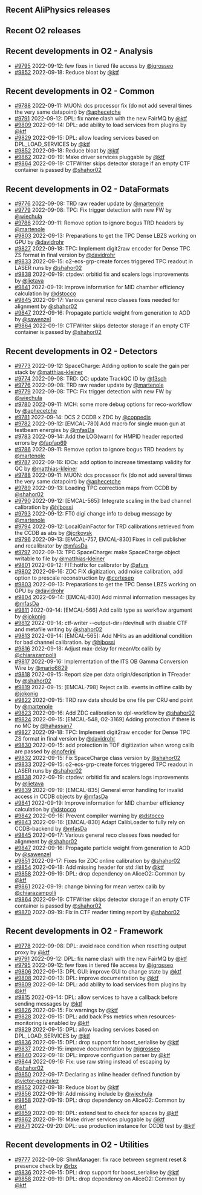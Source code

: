 ## Recent AliPhysics releases
## Recent O2 releases
## Recent developments in O2 - Analysis
- [\#9795](https://github.com/AliceO2Group/AliceO2/pull/9795) 2022-09-12: few fixes in tiered file access by [@jgrosseo](https://github.com/jgrosseo)
- [\#9852](https://github.com/AliceO2Group/AliceO2/pull/9852) 2022-09-18: Reduce bloat by [@ktf](https://github.com/ktf)
## Recent developments in O2 - Common
- [\#9788](https://github.com/AliceO2Group/AliceO2/pull/9788) 2022-09-11: MUON: dcs processor fix (do not add several times the very same datapoint) by [@aphecetche](https://github.com/aphecetche)
- [\#9791](https://github.com/AliceO2Group/AliceO2/pull/9791) 2022-09-12: DPL: fix name clash with the new FairMQ by [@ktf](https://github.com/ktf)
- [\#9809](https://github.com/AliceO2Group/AliceO2/pull/9809) 2022-09-14: DPL: add ability to load services from plugins by [@ktf](https://github.com/ktf)
- [\#9829](https://github.com/AliceO2Group/AliceO2/pull/9829) 2022-09-15: DPL: allow loading services based on DPL_LOAD_SERVICES by [@ktf](https://github.com/ktf)
- [\#9852](https://github.com/AliceO2Group/AliceO2/pull/9852) 2022-09-18: Reduce bloat by [@ktf](https://github.com/ktf)
- [\#9862](https://github.com/AliceO2Group/AliceO2/pull/9862) 2022-09-19: Make driver services pluggable by [@ktf](https://github.com/ktf)
- [\#9864](https://github.com/AliceO2Group/AliceO2/pull/9864) 2022-09-19: CTFWriter skips detector storage if an empty CTF container is passed by [@shahor02](https://github.com/shahor02)
## Recent developments in O2 - DataFormats
- [\#9776](https://github.com/AliceO2Group/AliceO2/pull/9776) 2022-09-08: TRD raw reader update by [@martenole](https://github.com/martenole)
- [\#9779](https://github.com/AliceO2Group/AliceO2/pull/9779) 2022-09-08: TPC: Fix trigger detection with new FW by [@wiechula](https://github.com/wiechula)
- [\#9786](https://github.com/AliceO2Group/AliceO2/pull/9786) 2022-09-11: Remove option to ignore bogus TRD headers by [@martenole](https://github.com/martenole)
- [\#9803](https://github.com/AliceO2Group/AliceO2/pull/9803) 2022-09-13: Preparations to get the TPC Dense LBZS working on GPU by [@davidrohr](https://github.com/davidrohr)
- [\#9827](https://github.com/AliceO2Group/AliceO2/pull/9827) 2022-09-18: TPC: Implement digit2raw encoder for Dense TPC ZS format in final version by [@davidrohr](https://github.com/davidrohr)
- [\#9833](https://github.com/AliceO2Group/AliceO2/pull/9833) 2022-09-15: o2-ecs-grp-create forces triggered TPC readout in LASER runs by [@shahor02](https://github.com/shahor02)
- [\#9838](https://github.com/AliceO2Group/AliceO2/pull/9838) 2022-09-19: ctpdev: orbitid fix and scalers logs improvements by [@lietava](https://github.com/lietava)
- [\#9841](https://github.com/AliceO2Group/AliceO2/pull/9841) 2022-09-19: Improve information for MID chamber efficiency calculation by [@dstocco](https://github.com/dstocco)
- [\#9845](https://github.com/AliceO2Group/AliceO2/pull/9845) 2022-09-17: Various general reco classes fixes needed for alignment by [@shahor02](https://github.com/shahor02)
- [\#9847](https://github.com/AliceO2Group/AliceO2/pull/9847) 2022-09-16: Propagate particle weight from generation to AOD by [@sawenzel](https://github.com/sawenzel)
- [\#9864](https://github.com/AliceO2Group/AliceO2/pull/9864) 2022-09-19: CTFWriter skips detector storage if an empty CTF container is passed by [@shahor02](https://github.com/shahor02)
## Recent developments in O2 - Detectors
- [\#9773](https://github.com/AliceO2Group/AliceO2/pull/9773) 2022-09-12: SpaceCharge: Adding option to scale the gain per stack by [@matthias-kleiner](https://github.com/matthias-kleiner)
- [\#9774](https://github.com/AliceO2Group/AliceO2/pull/9774) 2022-09-08: TRD: QC: update TrackQC ID by [@f3sch](https://github.com/f3sch)
- [\#9776](https://github.com/AliceO2Group/AliceO2/pull/9776) 2022-09-08: TRD raw reader update by [@martenole](https://github.com/martenole)
- [\#9779](https://github.com/AliceO2Group/AliceO2/pull/9779) 2022-09-08: TPC: Fix trigger detection with new FW by [@wiechula](https://github.com/wiechula)
- [\#9780](https://github.com/AliceO2Group/AliceO2/pull/9780) 2022-09-11: MCH: some more debug options for reco-workflow by [@aphecetche](https://github.com/aphecetche)
- [\#9781](https://github.com/AliceO2Group/AliceO2/pull/9781) 2022-09-14: DCS 2 CCDB x ZDC by [@coppedis](https://github.com/coppedis)
- [\#9782](https://github.com/AliceO2Group/AliceO2/pull/9782) 2022-09-12: [EMCAL-780] Add macro for single muon gun at testbeam energies by [@mfasDa](https://github.com/mfasDa)
- [\#9783](https://github.com/AliceO2Group/AliceO2/pull/9783) 2022-09-14: Add the LOG(warn) for HMPID header reported errors by [@fapfap69](https://github.com/fapfap69)
- [\#9786](https://github.com/AliceO2Group/AliceO2/pull/9786) 2022-09-11: Remove option to ignore bogus TRD headers by [@martenole](https://github.com/martenole)
- [\#9787](https://github.com/AliceO2Group/AliceO2/pull/9787) 2022-09-16: IDCs: add option to increase timestamp validity for QC by [@matthias-kleiner](https://github.com/matthias-kleiner)
- [\#9788](https://github.com/AliceO2Group/AliceO2/pull/9788) 2022-09-11: MUON: dcs processor fix (do not add several times the very same datapoint) by [@aphecetche](https://github.com/aphecetche)
- [\#9789](https://github.com/AliceO2Group/AliceO2/pull/9789) 2022-09-13: Loading TPC correction maps from CCDB by [@shahor02](https://github.com/shahor02)
- [\#9790](https://github.com/AliceO2Group/AliceO2/pull/9790) 2022-09-12: [EMCAL-565]: Integrate scaling in the bad channel calibration by [@hjbossi](https://github.com/hjbossi)
- [\#9793](https://github.com/AliceO2Group/AliceO2/pull/9793) 2022-09-12: FT0 digi change info to debug message by [@martenole](https://github.com/martenole)
- [\#9794](https://github.com/AliceO2Group/AliceO2/pull/9794) 2022-09-12: LocalGainFactor for TRD calibrations retrieved from the CCDB as abs by [@jcrkovsk](https://github.com/jcrkovsk)
- [\#9796](https://github.com/AliceO2Group/AliceO2/pull/9796) 2022-09-13: [EMCAL-757, EMCAL-830] Fixes in cell publisher and recalibrator by [@mfasDa](https://github.com/mfasDa)
- [\#9797](https://github.com/AliceO2Group/AliceO2/pull/9797) 2022-09-13: TPC SpaceCharge: make SpaceCharge object writable to file by [@matthias-kleiner](https://github.com/matthias-kleiner)
- [\#9801](https://github.com/AliceO2Group/AliceO2/pull/9801) 2022-09-12: FIT:hotfix for calibrator by [@afurs](https://github.com/afurs)
- [\#9802](https://github.com/AliceO2Group/AliceO2/pull/9802) 2022-09-16: ZDC FIX digitization, add noise calibration, add option to prescale reconstruction by [@cortesep](https://github.com/cortesep)
- [\#9803](https://github.com/AliceO2Group/AliceO2/pull/9803) 2022-09-13: Preparations to get the TPC Dense LBZS working on GPU by [@davidrohr](https://github.com/davidrohr)
- [\#9804](https://github.com/AliceO2Group/AliceO2/pull/9804) 2022-09-14: [EMCAL-830] Add minmal information messages by [@mfasDa](https://github.com/mfasDa)
- [\#9811](https://github.com/AliceO2Group/AliceO2/pull/9811) 2022-09-14: [EMCAL-566] Add calib type as workflow argument by [@jokonig](https://github.com/jokonig)
- [\#9812](https://github.com/AliceO2Group/AliceO2/pull/9812) 2022-09-14: ctf-writer --output-dir=/dev/null with disable CTF and metafile writing by [@shahor02](https://github.com/shahor02)
- [\#9813](https://github.com/AliceO2Group/AliceO2/pull/9813) 2022-09-14: [EMCAL-565]: Add NHits as an additional condition for bad channel calibration. by [@hjbossi](https://github.com/hjbossi)
- [\#9816](https://github.com/AliceO2Group/AliceO2/pull/9816) 2022-09-18: Adjust max-delay for meanVtx calib by [@chiarazampolli](https://github.com/chiarazampolli)
- [\#9817](https://github.com/AliceO2Group/AliceO2/pull/9817) 2022-09-16: Implementation of the ITS OB Gamma Conversion Wire by [@mario6829](https://github.com/mario6829)
- [\#9818](https://github.com/AliceO2Group/AliceO2/pull/9818) 2022-09-15: Report size per data origin/description in TFreader by [@shahor02](https://github.com/shahor02)
- [\#9819](https://github.com/AliceO2Group/AliceO2/pull/9819) 2022-09-15: [EMCAL-798] Reject calib. events in offline calib by [@jokonig](https://github.com/jokonig)
- [\#9822](https://github.com/AliceO2Group/AliceO2/pull/9822) 2022-09-15: TRD raw data should be one file per CRU end point by [@martenole](https://github.com/martenole)
- [\#9823](https://github.com/AliceO2Group/AliceO2/pull/9823) 2022-09-16: Add ZDC calibration to dpl-workflow by [@shahor02](https://github.com/shahor02)
- [\#9824](https://github.com/AliceO2Group/AliceO2/pull/9824) 2022-09-15: [EMCAL-548, O2-3169] Adding protection if there is no MC by [@hahassan7](https://github.com/hahassan7)
- [\#9827](https://github.com/AliceO2Group/AliceO2/pull/9827) 2022-09-18: TPC: Implement digit2raw encoder for Dense TPC ZS format in final version by [@davidrohr](https://github.com/davidrohr)
- [\#9830](https://github.com/AliceO2Group/AliceO2/pull/9830) 2022-09-15: add protection in TOF digitization when wrong calib are passed by [@noferini](https://github.com/noferini)
- [\#9832](https://github.com/AliceO2Group/AliceO2/pull/9832) 2022-09-15: Fix SpaceCharge class version by [@shahor02](https://github.com/shahor02)
- [\#9833](https://github.com/AliceO2Group/AliceO2/pull/9833) 2022-09-15: o2-ecs-grp-create forces triggered TPC readout in LASER runs by [@shahor02](https://github.com/shahor02)
- [\#9838](https://github.com/AliceO2Group/AliceO2/pull/9838) 2022-09-19: ctpdev: orbitid fix and scalers logs improvements by [@lietava](https://github.com/lietava)
- [\#9839](https://github.com/AliceO2Group/AliceO2/pull/9839) 2022-09-19: [EMCAL-835] General error handling for invalid access in CCDB objects by [@mfasDa](https://github.com/mfasDa)
- [\#9841](https://github.com/AliceO2Group/AliceO2/pull/9841) 2022-09-19: Improve information for MID chamber efficiency calculation by [@dstocco](https://github.com/dstocco)
- [\#9842](https://github.com/AliceO2Group/AliceO2/pull/9842) 2022-09-16: Prevent compiler warning by [@dstocco](https://github.com/dstocco)
- [\#9843](https://github.com/AliceO2Group/AliceO2/pull/9843) 2022-09-16: [EMCAL-830] Adapt CalibLoader to fully rely on CCDB-backend by [@mfasDa](https://github.com/mfasDa)
- [\#9845](https://github.com/AliceO2Group/AliceO2/pull/9845) 2022-09-17: Various general reco classes fixes needed for alignment by [@shahor02](https://github.com/shahor02)
- [\#9847](https://github.com/AliceO2Group/AliceO2/pull/9847) 2022-09-16: Propagate particle weight from generation to AOD by [@sawenzel](https://github.com/sawenzel)
- [\#9851](https://github.com/AliceO2Group/AliceO2/pull/9851) 2022-09-17: Fixes for ZDC online calibration by [@shahor02](https://github.com/shahor02)
- [\#9854](https://github.com/AliceO2Group/AliceO2/pull/9854) 2022-09-18: Add missing header for std::list by [@ktf](https://github.com/ktf)
- [\#9858](https://github.com/AliceO2Group/AliceO2/pull/9858) 2022-09-19: DPL: drop dependency on AliceO2::Common by [@ktf](https://github.com/ktf)
- [\#9861](https://github.com/AliceO2Group/AliceO2/pull/9861) 2022-09-19: change binning for mean vertex calib by [@chiarazampolli](https://github.com/chiarazampolli)
- [\#9864](https://github.com/AliceO2Group/AliceO2/pull/9864) 2022-09-19: CTFWriter skips detector storage if an empty CTF container is passed by [@shahor02](https://github.com/shahor02)
- [\#9870](https://github.com/AliceO2Group/AliceO2/pull/9870) 2022-09-19: Fix in CTF reader timing report by [@shahor02](https://github.com/shahor02)
## Recent developments in O2 - Framework
- [\#9778](https://github.com/AliceO2Group/AliceO2/pull/9778) 2022-09-08: DPL: avoid race condition when resetting output proxy by [@ktf](https://github.com/ktf)
- [\#9791](https://github.com/AliceO2Group/AliceO2/pull/9791) 2022-09-12: DPL: fix name clash with the new FairMQ by [@ktf](https://github.com/ktf)
- [\#9795](https://github.com/AliceO2Group/AliceO2/pull/9795) 2022-09-12: few fixes in tiered file access by [@jgrosseo](https://github.com/jgrosseo)
- [\#9806](https://github.com/AliceO2Group/AliceO2/pull/9806) 2022-09-13: DPL GUI: improve GUI to change state by [@ktf](https://github.com/ktf)
- [\#9808](https://github.com/AliceO2Group/AliceO2/pull/9808) 2022-09-13: DPL: improve documentation by [@ktf](https://github.com/ktf)
- [\#9809](https://github.com/AliceO2Group/AliceO2/pull/9809) 2022-09-14: DPL: add ability to load services from plugins by [@ktf](https://github.com/ktf)
- [\#9815](https://github.com/AliceO2Group/AliceO2/pull/9815) 2022-09-14: DPL: allow services to have a callback before sending messages by [@ktf](https://github.com/ktf)
- [\#9826](https://github.com/AliceO2Group/AliceO2/pull/9826) 2022-09-15: Fix warnings by [@ktf](https://github.com/ktf)
- [\#9828](https://github.com/AliceO2Group/AliceO2/pull/9828) 2022-09-15: DPL: add back Pss metrics when resources-monitoring is enabled by [@ktf](https://github.com/ktf)
- [\#9829](https://github.com/AliceO2Group/AliceO2/pull/9829) 2022-09-15: DPL: allow loading services based on DPL_LOAD_SERVICES by [@ktf](https://github.com/ktf)
- [\#9836](https://github.com/AliceO2Group/AliceO2/pull/9836) 2022-09-15: DPL: drop support for boost_serialise by [@ktf](https://github.com/ktf)
- [\#9837](https://github.com/AliceO2Group/AliceO2/pull/9837) 2022-09-15: improve documentation by [@jgrosseo](https://github.com/jgrosseo)
- [\#9840](https://github.com/AliceO2Group/AliceO2/pull/9840) 2022-09-18: DPL: improve configuation parser by [@ktf](https://github.com/ktf)
- [\#9844](https://github.com/AliceO2Group/AliceO2/pull/9844) 2022-09-16: Fix: use raw string instead of escaping by [@shahor02](https://github.com/shahor02)
- [\#9850](https://github.com/AliceO2Group/AliceO2/pull/9850) 2022-09-17: Declaring as inline header defined function by [@victor-gonzalez](https://github.com/victor-gonzalez)
- [\#9852](https://github.com/AliceO2Group/AliceO2/pull/9852) 2022-09-18: Reduce bloat by [@ktf](https://github.com/ktf)
- [\#9856](https://github.com/AliceO2Group/AliceO2/pull/9856) 2022-09-19: Add missing include by [@wiechula](https://github.com/wiechula)
- [\#9858](https://github.com/AliceO2Group/AliceO2/pull/9858) 2022-09-19: DPL: drop dependency on AliceO2::Common by [@ktf](https://github.com/ktf)
- [\#9859](https://github.com/AliceO2Group/AliceO2/pull/9859) 2022-09-19: DPL: extend test to check for spaces by [@ktf](https://github.com/ktf)
- [\#9862](https://github.com/AliceO2Group/AliceO2/pull/9862) 2022-09-19: Make driver services pluggable by [@ktf](https://github.com/ktf)
- [\#9871](https://github.com/AliceO2Group/AliceO2/pull/9871) 2022-09-20: DPL: use production instance for CCDB test by [@ktf](https://github.com/ktf)
## Recent developments in O2 - Utilities
- [\#9777](https://github.com/AliceO2Group/AliceO2/pull/9777) 2022-09-08: ShmManager: fix race between segment reset & presence check by [@rbx](https://github.com/rbx)
- [\#9836](https://github.com/AliceO2Group/AliceO2/pull/9836) 2022-09-15: DPL: drop support for boost_serialise by [@ktf](https://github.com/ktf)
- [\#9858](https://github.com/AliceO2Group/AliceO2/pull/9858) 2022-09-19: DPL: drop dependency on AliceO2::Common by [@ktf](https://github.com/ktf)
